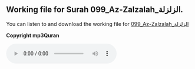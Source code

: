 
## Working file for Surah 099_Az-Zalzalah_الزلزلة.

You can listen to and download the working file for [099_Az-Zalzalah_الزلزلة](https://server13.mp3quran.net/husr/099.mp3)

**Copyright mp3Quran**

<audio controls src="https://server13.mp3quran.net/husr/099.mp3"></audio>

